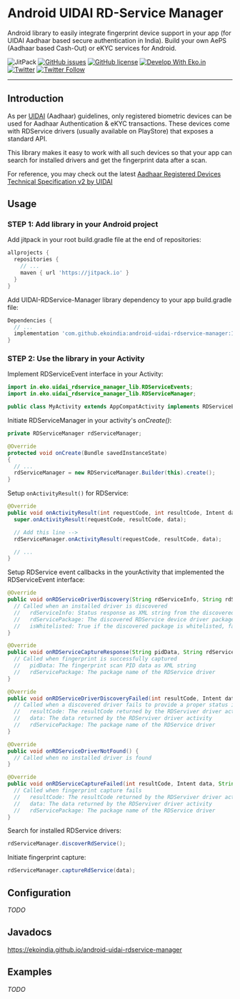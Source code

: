 # Android UIDAI RD-Service Manager
Android library to easily integrate fingerprint device support in your app (for UIDAI Aadhaar based secure authentication in India). Build your own AePS (Aadhaar based Cash-Out) or eKYC services for Android.

<img alt="JitPack" src="https://img.shields.io/jitpack/v/github/ekoindia/android-uidai-rdservice-manager"></a>
<a href="https://github.com/ekoindia/android-uidai-rdservice-manager/issues">![GitHub issues](https://img.shields.io/github/issues/ekoindia/android-uidai-rdservice-manager)</a>
<a href="https://github.com/ekoindia/android-uidai-rdservice-manager/blob/master/LICENSE">![GitHub license](https://img.shields.io/github/license/ekoindia/android-uidai-rdservice-manager)</a>
<a href="https://eko.in" target="_blank">![Develop With Eko.in](https://img.shields.io/badge/Develop%20with-Eko.in-brightgreen)</a>
<a href="https://twitter.com/intent/tweet?text=Wow:&url=https%3A%2F%2Fgithub.com%2Fekoindia%2Fandroid-uidai-rdservice-manager" target="_blank"><img alt="Twitter" src="https://img.shields.io/twitter/url?style=social&url=https%3A%2F%2Fgithub.com%2Fekoindia%2Fandroid-uidai-rdservice-manager"></a>
<a href="https://twitter.com/intent/follow?screen_name=ekospeaks" target="_blank">![Twitter Follow](https://img.shields.io/twitter/follow/ekospeaks?label=Follow&style=social)</a>

---

## Introduction

As per [UIDAI](https://uidai.gov.in) (Aadhaar) guidelines, only registered biometric devices can be used for Aadhaar Authentication & eKYC transactions. These devices come with RDService drivers (usually available on PlayStore) that exposes a standard API.

This library makes it easy to work with all such devices so that your app can search for installed drivers and get the fingerprint data after a scan.

For reference, you may check out the latest [Aadhaar Registered Devices Technical Specification v2 by UIDAI](https://uidai.gov.in/images/resource/Aadhaar_Registered_Devices_2_0_4.pdf)

## Usage

### STEP 1: Add library in your Android project

Add jitpack in your root build.gradle file at the end of repositories:
```gradle
allprojects {
  repositories {
    // ...
    maven { url 'https://jitpack.io' }
  }
}
```

Add UIDAI-RDService-Manager library dependency to your app build.gradle file:
```gradle
Dependencies {
  // ...
  implementation 'com.github.ekoindia:android-uidai-rdservice-manager:1.3.0'
}
```

### STEP 2: Use the library in your Activity

Implement RDServiceEvent interface in your Activity:
```java
import in.eko.uidai_rdservice_manager_lib.RDServiceEvents;
import in.eko.uidai_rdservice_manager_lib.RDServiceManager;

public class MyActivity extends AppCompatActivity implements RDServiceEvents {
```

Initiate RDServiceManager in your activity's _onCreate()_:
```java
private RDServiceManager rdServiceManager;

@Override
protected void onCreate(Bundle savedInstanceState)
{
  // ...
  rdServiceManager = new RDServiceManager.Builder(this).create();
}
```

Setup `onActivityResult()` for RDService:
```java
@Override
public void onActivityResult(int requestCode, int resultCode, Intent data) {
  super.onActivityResult(requestCode, resultCode, data);

  // Add this line -->
  rdServiceManager.onActivityResult(requestCode, resultCode, data);

  // ...
}
```

Setup RDService event callbacks in the yourActivity that implemented the RDServiceEvent interface:
```java
@Override
public void onRDServiceDriverDiscovery(String rdServiceInfo, String rdServicePackage) {
  // Called when an installed driver is discovered
  //   rdServiceInfo: Status response as XML string from the discovered RDService device driver
  //   rdServicePackage: The discovered RDService device driver package name
  //   isWhitelisted: True if the discovered package is whitelisted, false otherwise
}

@Override
public void onRDServiceCaptureResponse(String pidData, String rdServicePackage) {
  // Called when fingerprint is successfully captured
  //   pidData: The fingerprint scan PID data as XML string
  //   rdServicePackage: The package name of the RDService driver
}

@Override
public void onRDServiceDriverDiscoveryFailed(int resultCode, Intent data, String rdServicePackage, String reason) {
  // Called when a discovered driver fails to provide a proper status information
  //   resultCode: The resultCode returned by the RDServiver driver activity
  //   data: The data returned by the RDServiver driver activity
  //   rdServicePackage: The package name of the RDService driver
}

@Override
public void onRDServiceDriverNotFound() {
  // Called when no installed driver is found
}

@Override
public void onRDServiceCaptureFailed(int resultCode, Intent data, String rdServicePackage) {
  // Called when fingerprint capture fails
  //   resultCode: The resultCode returned by the RDServiver driver activity
  //   data: The data returned by the RDServiver driver activity
  //   rdServicePackage: The package name of the RDService driver
}
```

Search for installed RDService drivers:
```java
rdServiceManager.discoverRdService();
```

Initiate fingerprint capture:
```java
rdServiceManager.captureRdService(data);
```

## Configuration
_TODO_

## Javadocs
https://ekoindia.github.io/android-uidai-rdservice-manager

## Examples
_TODO_
